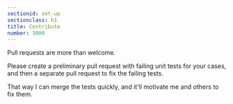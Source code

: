 ```yaml
---
sectionid: set-up
sectionclass: h1
title: Contribute
number: 3000
---
```

Pull requests are more than welcome.

Please create a preliminary pull request with failing unit tests for your cases,
and then a separate pull request to fix the failing tests.

That way I can merge the tests quickly, and it'll motivate me and others to fix them.
